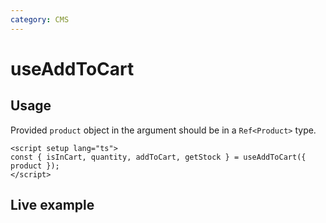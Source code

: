 ```yaml
---
category: CMS
---
```


<script setup>
import StackBlitzLiveExample from '../../components/StackBlitzLiveExample.vue'
</script>

# useAddToCart

## Usage

Provided `product` object in the argument should be in a `Ref<Product>` type.

```vue
<script setup lang="ts">
const { isInCart, quantity, addToCart, getStock } = useAddToCart({ product });
</script>
```

<!-- PLACEHOLDER_DESCRIPTION -->

## Live example

<StackBlitzLiveExample projectPath="shopware/frontends/tree/main/examples/use-add-to-cart" openPath="/" />
